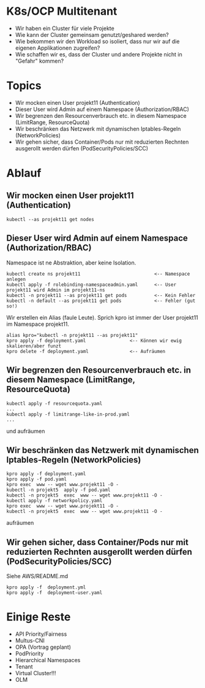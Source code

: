 # K8s/OCP Multitenant

* Wir haben ein Cluster für viele Projekte
* Wie kann der Cluster gemeinsam genutzt/geshared werden?
* Wie bekommen wir den Workload so isoliert, dass nur wir auf die eigenen Applikationen zugreifen?
* Wie schaffen wir es, dass der Cluster und andere Projekte nicht in "Gefahr" kommen?


# Topics

* Wir mocken einen User projekt11 (Authentication)
* Dieser User wird Admin auf einem Namespace (Authorization/RBAC)
* Wir begrenzen den Resourcenverbrauch etc. in diesem Namespace (LimitRange, ResourceQuota)
* Wir beschränken das Netzwerk mit dynamischen Iptables-Regeln (NetworkPolicies)
* Wir gehen sicher, dass Container/Pods nur mit reduzierten Rechnten ausgerollt werden dürfen (PodSecurityPolicies/SCC)


# Ablauf


## Wir mocken einen User projekt11 (Authentication)

~~~
kubectl --as projekt11 get nodes 
~~~

## Dieser User wird Admin auf einem Namespace (Authorization/RBAC)

Namespace ist ne Abstraktion, aber keine Isolation. 

~~~
kubectl create ns projekt11                           <-- Namespace anlegen
kubectl apply -f rolebinding-namespaceadmin.yaml      <-- User projekt11 wird Admin im projekt11-ns
kubectl -n projekt11 --as projekt11 get pods          <-- Kein Fehler
kubectl -n default --as projekt11 get pods            <-- Fehler (gut so!)
~~~

Wir erstellen ein Alias (faule Leute).
Sprich kpro ist immer der User projekt11 im Namespace projekt11.

~~~
alias kpro="kubectl -n projekt11 --as projekt11"
kpro apply -f deployment.yaml                <-- Können wir ewig skalieren/aber funzt
kpro delete -f deployment.yaml               <-- Aufräumen
~~~


## Wir begrenzen den Resourcenverbrauch etc. in diesem Namespace (LimitRange, ResourceQuota)

~~~
kubectl apply -f resourcequota.yaml
...
kubectl apply -f limitrange-like-in-prod.yaml
...
~~~

und aufräumen

## Wir beschränken das Netzwerk mit dynamischen Iptables-Regeln (NetworkPolicies)

~~~
kpro apply -f deployment.yaml
kpro apply -f pod.yaml
kpro exec  www -- wget www.projekt11 -O -
kubectl -n projekt5  apply -f pod.yaml
kubectl -n projekt5  exec  www -- wget www.projekt11 -O -
kubectl apply -f networkpolicy.yaml
kpro exec  www -- wget www.projekt11 -O -
kubectl -n projekt5  exec  www -- wget www.projekt11 -O -
~~~

aufräumen

## Wir gehen sicher, dass Container/Pods nur mit reduzierten Rechnten ausgerollt werden dürfen (PodSecurityPolicies/SCC)

Siehe AWS/README.md

~~~
kpro apply -f  deployment.yml
kpro apply -f  deployment-user.yaml
~~~


# Einige Reste

* API Priority/Fairness
* Multus-CNI
* OPA (Vortrag geplant)
* PodPriority
* Hierarchical Namespaces
* Tenant
* Virtual Cluster!!!
* OLM

